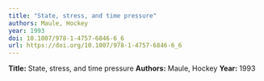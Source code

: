 ```yaml
---
title: "State, stress, and time pressure"
authors: Maule, Hockey
year: 1993
doi: 10.1007/978-1-4757-6846-6_6
url: https://doi.org/10.1007/978-1-4757-6846-6_6
---
```

**Title:** State, stress, and time pressure
**Authors:** Maule, Hockey
**Year:** 1993